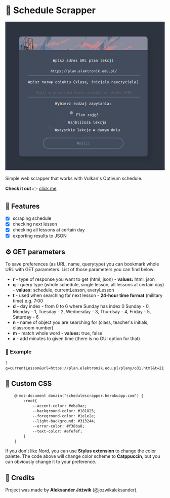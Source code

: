 # 📅 Schedule Scrapper

![Home page](docs/images/homepage.png)

Simple web scrapper that works with Vulkan's Optivum schedule.

**Check it out** 👉 [click me](https://schedulescrapper.herokuapp.com/)

## 📃 Features
- [x] scraping schedule
- [x] checking next lesson
- [x] checking all lessons at certain day
- [x] exporting results to JSON

## ⚙ GET parameters
To save preferences (as URL, name, querytype) you can bookmark whole URL with GET parameters. List of those parameters you can find below:
- **r** - type of response you want to get (html, json) - **values:** html, json
- **q** - query type (whole schedule, single lesson, all lessons at certain day) - **values:** schedule, currentLesson, everyLesson
- **t** - used when searching for next lesson - **24-hour time format** (military time) e.g. 7:00
- **d** - day index - from 0 to 6 where Sunday has index 0
    Sunday - 0, Monday - 1, Tuesday - 2, Wednesday - 3, Thurdsay - 4, Friday - 5, Saturday - 6
- **n** - name of object you are searching for (class, teacher's initials, classroom number)
- **m** - match whole word - **values:** true, false
- **a** - add minutes to given time (there is no GUI option for that)

### 📝 Example
    ?q=currentLesson&url=https://plan.elektronik.edu.pl/plany/o31.html&t=21:31&d=5&n=4I.&r=html&a=3
    
## 🎨 Custom CSS

        @-moz-document domain("schedulescrapper.herokuapp.com") {
            :root{
                --accent-color: #eba0ac;
                --background-color: #181825;
                --foreground-color: #1e1e2e;
                --light-background: #313244;
                --error-color: #f38ba8;
                --text-color: #efefef;
            }
        }
        
If you don't like Nord, you can use **Stylus extension** to change the color palette. The code above will change color scheme to **Catppuccin**, but you can obviously change it to your preference.

## 👤 Credits
Project was made by **Aleksander Jóźwik** (@jozwikaleksander).
